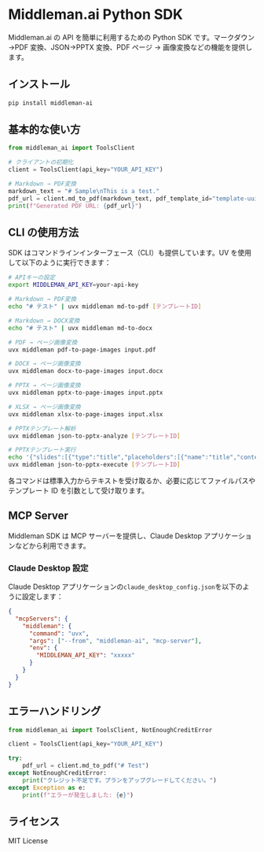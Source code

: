 # Middleman.ai Python SDK

Middleman.ai の API を簡単に利用するための Python SDK です。マークダウン →PDF 変換、JSON→PPTX 変換、PDF ページ → 画像変換などの機能を提供します。

## インストール

```bash
pip install middleman-ai
```

## 基本的な使い方

```python
from middleman_ai import ToolsClient

# クライアントの初期化
client = ToolsClient(api_key="YOUR_API_KEY")

# Markdown → PDF変換
markdown_text = "# Sample\nThis is a test."
pdf_url = client.md_to_pdf(markdown_text, pdf_template_id="template-uuid")
print(f"Generated PDF URL: {pdf_url}")
```

## CLI の使用方法

SDK はコマンドラインインターフェース（CLI）も提供しています。UV を使用して以下のように実行できます：

```bash
# APIキーの設定
export MIDDLEMAN_API_KEY=your-api-key

# Markdown → PDF変換
echo "# テスト" | uvx middleman md-to-pdf [テンプレートID]

# Markdown → DOCX変換
echo "# テスト" | uvx middleman md-to-docx

# PDF → ページ画像変換
uvx middleman pdf-to-page-images input.pdf

# DOCX → ページ画像変換
uvx middleman docx-to-page-images input.docx

# PPTX → ページ画像変換
uvx middleman pptx-to-page-images input.pptx

# XLSX → ページ画像変換
uvx middleman xlsx-to-page-images input.xlsx

# PPTXテンプレート解析
uvx middleman json-to-pptx-analyze [テンプレートID]

# PPTXテンプレート実行
echo '{"slides":[{"type":"title","placeholders":[{"name":"title","content":"テストタイトル"}]}]}' | \
uvx middleman json-to-pptx-execute [テンプレートID]
```

各コマンドは標準入力からテキストを受け取るか、必要に応じてファイルパスやテンプレート ID を引数として受け取ります。

## MCP Server

Middleman SDK は MCP サーバーを提供し、Claude Desktop アプリケーションなどから利用できます。

### Claude Desktop 設定

Claude Desktop アプリケーションの`claude_desktop_config.json`を以下のように設定します：

```json
{
  "mcpServers": {
    "middleman": {
      "command": "uvx",
      "args": ["--from", "middleman-ai", "mcp-server"],
      "env": {
        "MIDDLEMAN_API_KEY": "xxxxx"
      }
    }
  }
}
```

## エラーハンドリング

```python
from middleman_ai import ToolsClient, NotEnoughCreditError

client = ToolsClient(api_key="YOUR_API_KEY")

try:
    pdf_url = client.md_to_pdf("# Test")
except NotEnoughCreditError:
    print("クレジット不足です。プランをアップグレードしてください。")
except Exception as e:
    print(f"エラーが発生しました: {e}")
```

## ライセンス

MIT License
